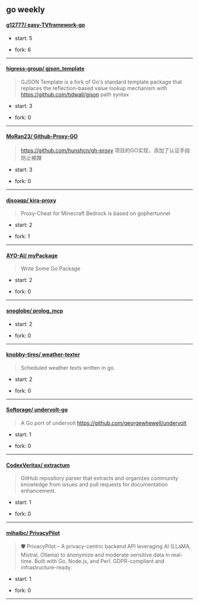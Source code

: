 ## go weekly

#### [g12777/ easy-TVframework-go](https://github.com/g12777/easy-TVframework-go)
>  
+ start: 5
+ fork: 6
---
#### [higress-group/ gjson_template](https://github.com/higress-group/gjson_template)
>  GJSON Template is a fork of Go's standard template package that replaces the reflection-based value lookup mechanism with https://github.com/tidwall/gjson path syntax
+ start: 3
+ fork: 0
---
#### [MoRan23/ Github-Proxy-GO](https://github.com/MoRan23/Github-Proxy-GO)
>  https://github.com/hunshcn/gh-proxy     项目的GO实现，添加了认证手段防止被蹭
+ start: 3
+ fork: 0
---
#### [djsoaqp/ kira-proxy](https://github.com/djsoaqp/kira-proxy)
>  Proxy-Cheat for Minecraft Bedrock is based on gophertunnel
+ start: 2
+ fork: 1
---
#### [AYO-Al/ myPackage](https://github.com/AYO-Al/myPackage)
>  Write Some Go Package 
+ start: 2
+ fork: 0
---
#### [snoglobe/ prolog_mcp](https://github.com/snoglobe/prolog_mcp)
>  
+ start: 2
+ fork: 0
---
#### [knobby-tires/ weather-texter](https://github.com/knobby-tires/weather-texter)
>  Scheduled weather texts written in go. 
+ start: 2
+ fork: 0
---
#### [Softorage/ undervolt-go](https://github.com/Softorage/undervolt-go)
>  A Go port of undervolt https://github.com/georgewhewell/undervolt
+ start: 1
+ fork: 0
---
#### [CodexVeritax/ extractum](https://github.com/CodexVeritax/extractum)
>  GitHub repository parser that extracts and organizes community knowledge from issues and pull requests for documentation enhancement.
+ start: 1
+ fork: 0
---
#### [mihaibc/ PrivacyPilot](https://github.com/mihaibc/PrivacyPilot)
>  🛡️ PrivacyPilot – A privacy-centric backend API leveraging AI (LLaMA, Mistral, Ollama) to anonymize and moderate sensitive data in real-time. Built with Go, Node.js, and Perl. GDPR-compliant and infrastructure-ready.
+ start: 1
+ fork: 0
---
